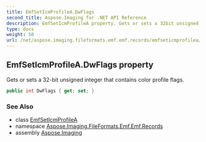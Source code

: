 ```yaml
---
title: EmfSetIcmProfileA.DwFlags
second_title: Aspose.Imaging for .NET API Reference
description: EmfSetIcmProfileA property. Gets or sets a 32bit unsigned integer that contains color profile flags
type: docs
weight: 50
url: /net/aspose.imaging.fileformats.emf.emf.records/emfseticmprofilea/dwflags/
---
```

## EmfSetIcmProfileA.DwFlags property

Gets or sets a 32-bit unsigned integer that contains color profile flags.

```csharp
public int DwFlags { get; set; }
```

### See Also

* class [EmfSetIcmProfileA](../)
* namespace [Aspose.Imaging.FileFormats.Emf.Emf.Records](../../emfseticmprofilea/)
* assembly [Aspose.Imaging](../../../)



